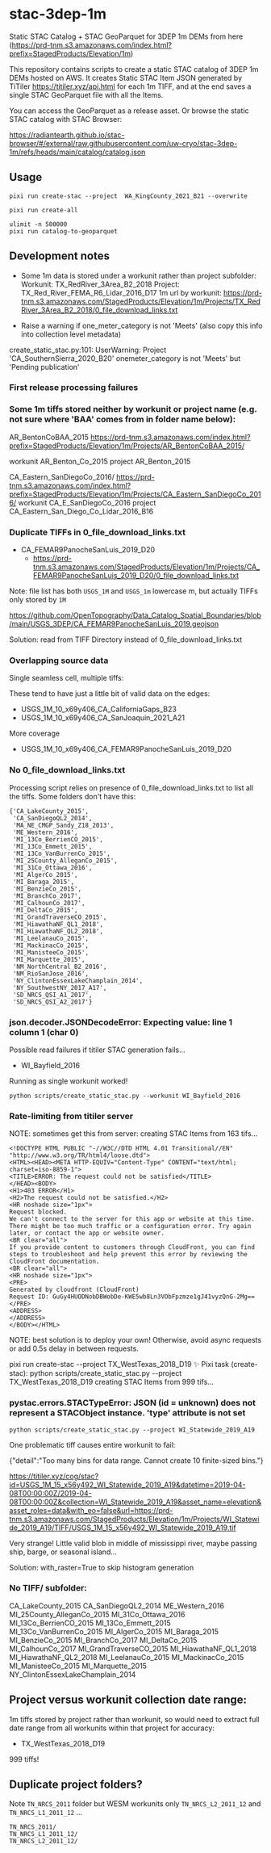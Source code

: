# stac-3dep-1m
Static STAC Catalog + STAC GeoParquet for 3DEP 1m DEMs from here (https://prd-tnm.s3.amazonaws.com/index.html?prefix=StagedProducts/Elevation/1m)


This repository contains scripts to create a static STAC catalog of 3DEP 1m DEMs hosted on AWS. It creates Static STAC Item JSON generated by TiTiler https://titiler.xyz/api.html for each 1m TIFF, and at the end saves a single STAC GeoParquet file with all the Items.

You can access the GeoParquet as a release asset. Or browse the static STAC catalog with STAC Browser:

https://radiantearth.github.io/stac-browser/#/external/raw.githubusercontent.com/uw-cryo/stac-3dep-1m/refs/heads/main/catalog/catalog.json


## Usage

```
pixi run create-stac --project  WA_KingCounty_2021_B21 --overwrite
```

```
pixi run create-all
```

```
ulimit -n 500000
pixi run catalog-to-geoparquet
```


## Development notes

* Some 1m data is stored under a workunit rather than project subfolder:
Workunit: TX_RedRiver_3Area_B2_2018
Project: TX_Red_River_FEMA_R6_Lidar_2016_D17
1m url by workunit: https://prd-tnm.s3.amazonaws.com/StagedProducts/Elevation/1m/Projects/TX_RedRiver_3Area_B2_2018/0_file_download_links.txt

* Raise a warning if one_meter_category is not 'Meets' (also copy this info into collection level metadata)

create_static_stac.py:101: UserWarning: Project 'CA_SouthernSierra_2020_B20' onemeter_category is not 'Meets' but 'Pending publication'


### First release processing failures


### Some 1m tiffs stored neither by workunit or project name (e.g. not sure where 'BAA' comes from in folder name below):
AR_BentonCoBAA_2015
https://prd-tnm.s3.amazonaws.com/index.html?prefix=StagedProducts/Elevation/1m/Projects/AR_BentonCoBAA_2015/

workunit                                              AR_Benton_Co_2015
project                                                  AR_Benton_2015

CA_Eastern_SanDiegoCo_2016/
https://prd-tnm.s3.amazonaws.com/index.html?prefix=StagedProducts/Elevation/1m/Projects/CA_Eastern_SanDiegoCo_2016/
workunit                                           CA_E_SanDiegoCo_2016
project                          CA_Eastern_San_Diego_Co_Lidar_2016_B16

### Duplicate TIFFs in 0_file_download_links.txt

* CA_FEMAR9PanocheSanLuis_2019_D20
   - https://prd-tnm.s3.amazonaws.com/StagedProducts/Elevation/1m/Projects/CA_FEMAR9PanocheSanLuis_2019_D20/0_file_download_links.txt

Note: file list has both `USGS_1M` and `USGS_1m` lowercase m, but actually TIFFs only stored by `1M`

https://github.com/OpenTopography/Data_Catalog_Spatial_Boundaries/blob/main/USGS_3DEP/CA_FEMAR9PanocheSanLuis_2019.geojson


Solution: read from TIFF Directory instead of 0_file_download_links.txt


### Overlapping source data

Single seamless cell, multiple tiffs:

These tend to have just a little bit of valid data on the edges:
* USGS_1M_10_x69y406_CA_CaliforniaGaps_B23
* USGS_1M_10_x69y406_CA_SanJoaquin_2021_A21

More coverage
* USGS_1M_10_x69y406_CA_FEMAR9PanocheSanLuis_2019_D20


### No 0_file_download_links.txt

Processing script relies on presence of 0_file_download_links.txt to list all the tiffs. Some folders don't have this:

```
{'CA_LakeCounty_2015',
 'CA_SanDiegoQL2_2014',
 'MA_NE_CMGP_Sandy_Z18_2013',
 'ME_Western_2016',
 'MI_13Co_BerrienCO_2015',
 'MI_13Co_Emmett_2015',
 'MI_13Co_VanBurrenCo_2015',
 'MI_25County_AlleganCo_2015',
 'MI_31Co_Ottawa_2016',
 'MI_AlgerCo_2015',
 'MI_Baraga_2015',
 'MI_BenzieCo_2015',
 'MI_BranchCo_2017',
 'MI_CalhounCo_2017',
 'MI_DeltaCo_2015',
 'MI_GrandTraverseCO_2015',
 'MI_HiawathaNF_QL1_2018',
 'MI_HiawathaNF_QL2_2018',
 'MI_LeelanauCo_2015',
 'MI_MackinacCo_2015',
 'MI_ManisteeCo_2015',
 'MI_Marquette_2015',
 'NM_NorthCentral_B2_2016',
 'NM_RioSanJose_2016',
 'NY_ClintonEssexLakeChamplain_2014',
 'NY_SouthwestNY_2017_A17',
 'SD_NRCS_QSI_A1_2017',
 'SD_NRCS_QSI_A2_2017'}
```



### json.decoder.JSONDecodeError: Expecting value: line 1 column 1 (char 0)

Possible read failures if titiler STAC generation fails...
* WI_Bayfield_2016

Running as single workunit worked!
```
python scripts/create_static_stac.py --workunit WI_Bayfield_2016
```


### Rate-limiting from titiler server

NOTE: sometimes get this from server:
creating STAC Items from 163 tifs...
```
<!DOCTYPE HTML PUBLIC "-//W3C//DTD HTML 4.01 Transitional//EN" "http://www.w3.org/TR/html4/loose.dtd">
<HTML><HEAD><META HTTP-EQUIV="Content-Type" CONTENT="text/html; charset=iso-8859-1">
<TITLE>ERROR: The request could not be satisfied</TITLE>
</HEAD><BODY>
<H1>403 ERROR</H1>
<H2>The request could not be satisfied.</H2>
<HR noshade size="1px">
Request blocked.
We can't connect to the server for this app or website at this time. There might be too much traffic or a configuration error. Try again later, or contact the app or website owner.
<BR clear="all">
If you provide content to customers through CloudFront, you can find steps to troubleshoot and help prevent this error by reviewing the CloudFront documentation.
<BR clear="all">
<HR noshade size="1px">
<PRE>
Generated by cloudfront (CloudFront)
Request ID: GuGy4HUODNobDBWobDe-KWE5wb8Ln3VObFpzmze1gJ41vyzQnG-2Mg==
</PRE>
<ADDRESS>
</ADDRESS>
</BODY></HTML>
```

NOTE: best solution is to deploy your own! Otherwise, avoid async requests or add 0.5s delay in between requests.


pixi run create-stac --project TX_WestTexas_2018_D19
✨ Pixi task (create-stac): python scripts/create_static_stac.py --project TX_WestTexas_2018_D19                                                                            creating STAC Items from 999 tifs...



### pystac.errors.STACTypeError: JSON (id = unknown) does not represent a STACObject instance. 'type' attribute is not set

```
python scripts/create_static_stac.py --project WI_Statewide_2019_A19
```

One problematic tiff causes entire workunit to fail:

{"detail":"Too many bins for data range. Cannot create 10 finite-sized bins."}

https://titiler.xyz/cog/stac?id=USGS_1M_15_x56y492_WI_Statewide_2019_A19&datetime=2019-04-08T00:00:00Z/2019-04-08T00:00:00Z&collection=WI_Statewide_2019_A19&asset_name=elevation&asset_roles=data&with_eo=false&url=https://prd-tnm.s3.amazonaws.com/StagedProducts/Elevation/1m/Projects/WI_Statewide_2019_A19/TIFF/USGS_1M_15_x56y492_WI_Statewide_2019_A19.tif

Very strange! Little valid blob in middle of mississippi river, maybe passing ship, barge, or seasonal island...

Solution: with_raster=True to skip histogram generation

### No TIFF/ subfolder:

CA_LakeCounty_2015
CA_SanDiegoQL2_2014
ME_Western_2016
MI_25County_AlleganCo_2015
MI_31Co_Ottawa_2016
MI_13Co_BerrienCO_2015
MI_13Co_Emmett_2015
MI_13Co_VanBurrenCo_2015
MI_AlgerCo_2015
MI_Baraga_2015
MI_BenzieCo_2015
MI_BranchCo_2017
MI_DeltaCo_2015
MI_CalhounCo_2017
MI_GrandTraverseCO_2015
MI_HiawathaNF_QL1_2018
MI_HiawathaNF_QL2_2018
MI_LeelanauCo_2015
MI_MackinacCo_2015
MI_ManisteeCo_2015
MI_Marquette_2015
NY_ClintonEssexLakeChamplain_2014


## Project versus workunit collection date range:

1m tiffs stored by project rather than workunit, so would need to extract full date range from all workunits within that project for accuracy:

* TX_WestTexas_2018_D19

999 tiffs!


## Duplicate project folders?

Note `TN_NRCS_2011`  folder but WESM workunits only `TN_NRCS_L2_2011_12` and `TN_NRCS_L1_2011_12` ...

```
TN_NRCS_2011/
TN_NRCS_L1_2011_12/
TN_NRCS_L2_2011_12/
```


